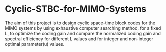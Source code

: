 # Cyclic-STBC-for-MIMO-Systems

The aim of this project is to design cyclic space-time block codes for the MIMO systems by using exhaustive computer searching method, for a fixed L, to optimize the coding gain and compare the normalized coding gain and spectral efficiency for different L values and for integer and non-integer optimal parameter(u) values.
